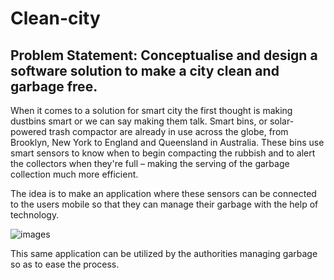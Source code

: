 # Clean-city
## Problem Statement: Conceptualise and design a software solution to make a city clean and garbage free.

When it comes to a solution for smart city the first thought is making dustbins smart or we can say making them talk. Smart bins, or solar-powered trash compactor are already in use across the globe, from Brooklyn, New York to England and Queensland in Australia. These bins use smart sensors to know when to begin compacting the rubbish and to alert the collectors when they're full – making the serving of the garbage collection much more efficient.

The idea is to make an application where these sensors can be connected to the users mobile so that they can manage their garbage with the help of technology.

![images](https://user-images.githubusercontent.com/32764563/96242861-95b98400-0fc1-11eb-81c7-35cd20de6a5e.jpg)

This same application can be utilized by the authorities managing garbage so as to ease the process.

